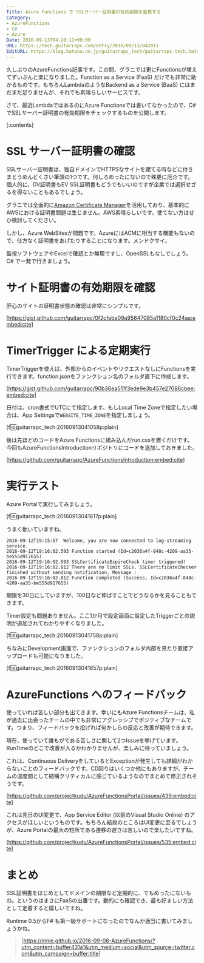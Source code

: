 ```yaml
---
Title: Azure Functions で SSLサーバー証明書の有効期限を監視する
Category:
- AzureFunctions
- C#
- Azure
Date: 2016-09-13T04:20:11+09:00
URL: https://tech.guitarrapc.com/entry/2016/09/13/042011
EditURL: https://blog.hatena.ne.jp/guitarrapc_tech/guitarrapc-tech.hatenablog.com/atom/entry/10328749687184040214
---
```


久しぶりのAzureFunctions記事です。この間、グラニでは更にFunctionsが増えてずいぶんと楽になりました。Function as a Service (FaaS) だけでも非常に助かるものです。もちろんLambdaのようなBackend as a Service (BaaS) にはまだまだ足りませんが、それでも素晴らしいサービスです。

さて、最近LambdaではあるのにAzure Functionsでは書いてなかったので、C# でSSLサーバー証明書の有効期限をチェックするものを公開します。

[:contents]

# SSL サーバー証明書の確認

SSLサーバー証明書は、独自ドメインでHTTPSなサイトを建てる時などに付きまとうめんどくさい筆頭の1つです。何しろめったにないので殊更に厄介です。個人的に、DV証明書もEV SSL証明書もどうでもいいのですが企業では選択せざるを得ないこともあるでしょう。

グラニでは全面的に[Amazon Certificate Manager](https://aws.amazon.com/jp/certificate-manager/)を活用しており、基本的にAWSにおける証明書問題は生じません。AWS素晴らしいです。使てない方はぜひ検討してください。

しかし、Azure WebSitesが問題です。AzureにはACMに相当する機能もないので、仕方なく証明書をあげたりすることになります。メンドクサイ。

監視ソフトウェアやExcelで確認とか無理ですし、OpenSSLもなしでしょう。C# で一発で行きましょう。

# サイト証明書の有効期限を確認

肝心のサイトの証明書状態の確認は非常にシンプルです。

[https://gist.github.com/guitarrapc/0f2cfeba09a95647085a1180cf0c24aa:embed:cite]

# TimerTrigger による定期実行

TimerTriggerを使えば、外部からのイベントやリクエストなしにFunctionsを実行できます。function.jsonをファンクション名のフォルダ直下に作成します。


[https://gist.github.com/guitarrapc/90b36ea511f3ede9e3b457e27086cbee:embed:cite]

日付は、cron書式でUTCにて指定します。もしLocal Time Zoneで指定したい場合は、App Settingsで`WEBSITE_TIME_ZONE`を指定しましょう。

[f:id:guitarrapc_tech:20160913041058p:plain]

後は先ほどのコードをAzure Functionsに組み込んだrun.csxを置くだけです。今回もAzureFunctionsIntroductionリポジトリにコードを追加しておきました。

[https://github.com/guitarrapc/AzureFunctionsIntroduction:embed:cite]

# 実行テスト

Azure Portalで実行してみましょう。

[f:id:guitarrapc_tech:20160913041617p:plain]

うまく動いていますね。

```
2016-09-12T19:15:57  Welcome, you are now connected to log-streaming service.
2016-09-12T19:16:02.593 Function started (Id=c2036a4f-848c-4209-aa35-be555d917655)
2016-09-12T19:16:02.593 SSLCertificateExpireCheck timer triggered!
2016-09-12T19:16:02.812 There are no limit SSLs. SSLCertificateChecker finished without sending notification. Message :
2016-09-12T19:16:02.812 Function completed (Success, Id=c2036a4f-848c-4209-aa35-be555d917655)
```

期限を30日にしていますが、100日など伸ばすことでどうなるかを見ることもできます。

Timer設定も問題ありません。ここ1か月で設定画面に設定したTriggerごとの説明が追加されてわかりやすくなりました。

[f:id:guitarrapc_tech:20160913041758p:plain]

ちなみにDevelopment画面で、ファンクションのフォルダ内部を見たり直接アップロードも可能になりました。

[f:id:guitarrapc_tech:20160913041857p:plain]

# AzureFunctions へのフィードバック

使っていれば苦しい部分も出てきます。幸いにもAzure Functionsチームは、私が過去に出会ったチームの中でも非常にアグレッシブでポジティブなチームです。つまり、フィードバックを投げれば何かしらの反応と改善が期待できます。

現在、使っていて誰もがである苦しさに関して2つIssueを挙げています。RunTimeのどこで改善が入るかわかりませんが、楽しみに待っていましょう。

これは、Continuous DeliveryをしているとExceptionが発生しても詳細がわからないことのフィードバックです。CD回りはいくつか他にもありますが、チームの温度間として結構クリティカルに感じているようなのでまとめて修正されそうです。

[https://github.com/projectkudu/AzureFunctionsPortal/issues/439:embed:cite]

これは先日のUI変更で、App Service Editor (以前のVisual Studio Online) のアクセスがほしいというものです。もちろん結局のところはUI変更に至るでしょうが、Azure Portalの最大の短所である遷移の遅さは苦しいので楽したいですね。

[https://github.com/projectkudu/AzureFunctionsPortal/issues/535:embed:cite]


# まとめ

SSL証明書をはじめとしてドメインの期限など定期的に、でもめったにないもの。というのはまさにFaaSの出番です。動的にも確認でき、最も好ましい方法として定着すると嬉しいですね。

Runtime 0.5からF# も第一級サポートになったのでなんか適当に書いてみましょうかね。

> [https://mnie.github.io/2016-09-08-AzureFunctions/?utm_content=buffer431a1&utm_medium=social&utm_source=twitter.com&utm_campaign=buffer:title]
